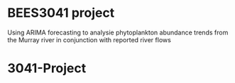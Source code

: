 # BEES3041 project

Using ARIMA forecasting to analysie phytoplankton abundance trends from the Murray river in conjunction with reported river flows 
# 3041-Project
